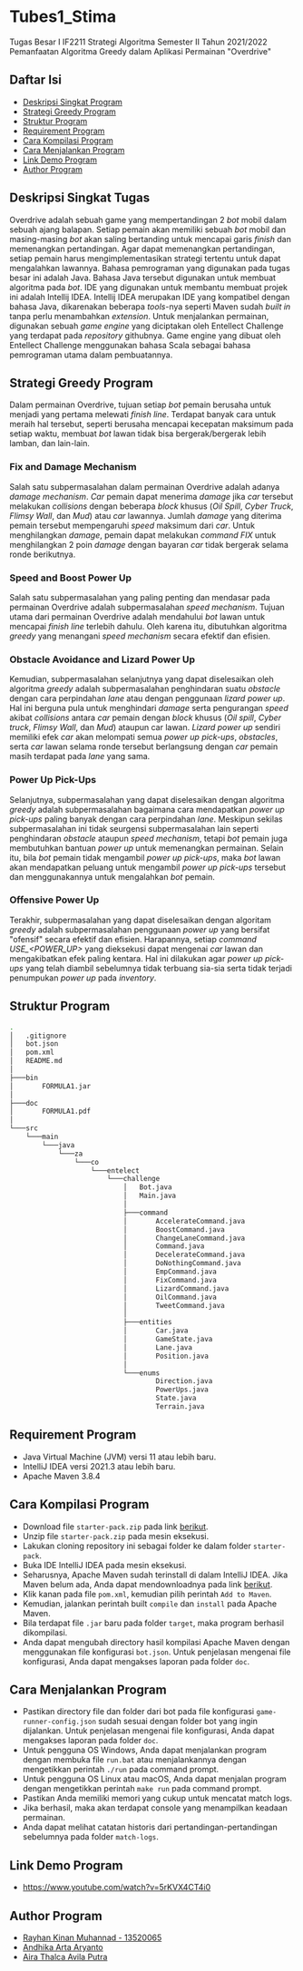 # Tubes1_Stima
Tugas Besar I IF2211 Strategi Algoritma Semester II Tahun 2021/2022 Pemanfaatan Algoritma Greedy dalam Aplikasi Permainan "Overdrive"

## Daftar Isi
* [Deskripsi Singkat Program](#deskripsi-singkat-tugas)
* [Strategi Greedy Program](#strategi-greedy-program)
* [Struktur Program](#struktur-program)
* [Requirement Program](#requirement-program)
* [Cara Kompilasi Program](#cara-kompilasi-program)
* [Cara Menjalankan Program](#cara-menjalankan-program)
* [Link Demo Program](#link-demo-program)
* [Author Program](#author-program)

## Deskripsi Singkat Tugas
Overdrive adalah sebuah game yang mempertandingan 2 *bot* mobil dalam sebuah ajang balapan. 
Setiap pemain akan memiliki sebuah *bot* mobil dan masing-masing *bot* akan saling bertanding untuk mencapai garis *finish* dan memenangkan pertandingan. 
Agar dapat memenangkan pertandingan, setiap pemain harus mengimplementasikan strategi tertentu untuk dapat mengalahkan lawannya.
Bahasa pemrograman yang digunakan pada tugas besar ini adalah Java. 
Bahasa Java tersebut digunakan untuk membuat algoritma pada *bot*. 
IDE yang digunakan untuk membantu membuat projek ini adalah Intellij IDEA. 
Intellij IDEA merupakan IDE yang kompatibel dengan bahasa Java, dikarenakan beberapa *tools*-nya seperti Maven sudah *built in* tanpa perlu menambahkan *extension*. 
Untuk menjalankan permainan, digunakan sebuah *game engine* yang diciptakan oleh Entellect Challenge yang terdapat pada *repository* githubnya. 
Game engine yang dibuat oleh Entellect Challenge menggunakan bahasa Scala sebagai bahasa pemrograman utama dalam pembuatannya.

## Strategi Greedy Program
Dalam permainan Overdrive, tujuan setiap *bot* pemain berusaha untuk menjadi yang pertama melewati *finish line*. 
Terdapat banyak cara untuk meraih hal tersebut, seperti berusaha mencapai kecepatan maksimum pada setiap waktu, membuat *bot* lawan tidak bisa bergerak/bergerak lebih lamban, dan lain-lain.

### Fix and Damage Mechanism
Salah satu subpermasalahan dalam permainan Overdrive adalah adanya *damage mechanism*.
*Car* pemain dapat menerima *damage* jika *car* tersebut melakukan *collisions* dengan beberapa *block* khusus (*Oil Spill*, *Cyber Truck*, *Flimsy Wall*, dan *Mud*) atau *car* lawannya. 
Jumlah *damage* yang diterima pemain tersebut mempengaruhi *speed* maksimum dari *car*. 
Untuk menghilangkan *damage*, pemain dapat melakukan *command FIX* untuk menghilangkan 2 poin *damage* dengan bayaran *car* tidak bergerak selama ronde berikutnya.

### Speed and Boost Power Up
Salah satu subpermasalahan yang paling penting dan mendasar pada permainan Overdrive adalah subpermasalahan *speed mechanism*. 
Tujuan utama dari permainan Overdrive adalah mendahului *bot* lawan untuk mencapai *finish line* terlebih dahulu. 
Oleh karena itu, dibutuhkan algoritma *greedy* yang menangani *speed mechanism* secara efektif dan efisien.

### Obstacle Avoidance and Lizard Power Up
Kemudian, subpermasalahan selanjutnya yang dapat diselesaikan oleh algoritma *greedy* adalah subpermasalahan penghindaran suatu *obstacle* dengan cara perpindahan *lane* atau dengan penggunaan *lizard power up*. 
Hal ini berguna pula untuk menghindari *damage* serta pengurangan *speed* akibat *collisions* antara *car* pemain dengan *block* khusus (*Oil spill*, *Cyber truck*, *Flimsy Wall*, dan *Mud*) ataupun car lawan. 
*Lizard power up* sendiri memiliki efek *car* akan melompati semua *power up pick-ups*, *obstacles*, serta *car* lawan selama ronde tersebut berlangsung dengan *car* pemain masih terdapat pada *lane* yang sama.

### Power Up Pick-Ups
Selanjutnya, subpermasalahan yang dapat diselesaikan dengan algoritma *greedy* adalah subpermasalahan bagaimana cara mendapatkan *power up pick-ups* paling banyak dengan cara perpindahan *lane*. 
Meskipun sekilas subpermasalahan ini tidak seurgensi subpermasalahan lain seperti penghindaran *obstacle* ataupun *speed mechanism*, tetapi *bot* pemain juga membutuhkan bantuan *power up* untuk memenangkan permainan. 
Selain itu, bila *bot* pemain tidak mengambil *power up pick-ups*, maka *bot* lawan akan mendapatkan peluang untuk mengambil *power up pick-ups* tersebut dan menggunakannya untuk mengalahkan *bot* pemain.

### Offensive Power Up
Terakhir, subpermasalahan yang dapat diselesaikan dengan algoritam *greedy* adalah subpermasalahan penggunaan *power up* yang bersifat "ofensif" secara efektif dan efisien. 
Harapannya, setiap *command USE_<POWER_UP>* yang dieksekusi dapat mengenai *car* lawan dan mengakibatkan efek paling kentara. 
Hal ini dilakukan agar *power up pick-ups* yang telah diambil sebelumnya tidak terbuang sia-sia serta tidak terjadi penumpukan *power up* pada *inventory*.

## Struktur Program
```bash
.
│   .gitignore
│   bot.json
│   pom.xml
│   README.md
│
├───bin
│       FORMULA1.jar
│
├───doc
│       FORMULA1.pdf
│
└───src
    └───main
        └───java
            └───za
                └───co
                    └───entelect
                        └───challenge
                            │   Bot.java
                            │   Main.java
                            │
                            ├───command
                            │       AccelerateCommand.java
                            │       BoostCommand.java
                            │       ChangeLaneCommand.java
                            │       Command.java
                            │       DecelerateCommand.java
                            │       DoNothingCommand.java
                            │       EmpCommand.java
                            │       FixCommand.java
                            │       LizardCommand.java
                            │       OilCommand.java
                            │       TweetCommand.java
                            │
                            ├───entities
                            │       Car.java
                            │       GameState.java
                            │       Lane.java
                            │       Position.java
                            │
                            └───enums
                                    Direction.java
                                    PowerUps.java
                                    State.java
                                    Terrain.java
```

## Requirement Program
* Java Virtual Machine (JVM) versi 11 atau lebih baru.
* IntelliJ IDEA versi 2021.3 atau lebih baru.
* Apache Maven 3.8.4

## Cara Kompilasi Program
* Download file `starter-pack.zip` pada link [berikut](https://github.com/EntelectChallenge/2020-Overdrive/releases/download/2020.3.4/starter-pack.zip).
* Unzip file `starter-pack.zip` pada mesin eksekusi.
* Lakukan cloning repository ini sebagai folder ke dalam folder `starter-pack`.
* Buka IDE IntelliJ IDEA pada mesin eksekusi.
* Seharusnya, Apache Maven sudah terinstall di dalam IntelliJ IDEA. Jika Maven belum ada, Anda dapat mendownloadnya pada link [berikut](https://maven.apache.org/download.cgi).
* Klik kanan pada file `pom.xml`, kemudian pilih perintah `Add to Maven`.
* Kemudian, jalankan perintah built `compile` dan `install` pada Apache Maven.
* Bila terdapat file `.jar` baru pada folder `target`, maka program berhasil dikompilasi.
* Anda dapat mengubah directory hasil kompilasi Apache Maven dengan menggunakan file konfigurasi `bot.json`. Untuk penjelasan mengenai file konfigurasi, Anda dapat mengakses laporan pada folder `doc`.

## Cara Menjalankan Program
* Pastikan directory file dan folder dari bot pada file konfigurasi `game-runner-config.json` sudah sesuai dengan folder bot yang ingin dijalankan. Untuk penjelasan mengenai file konfigurasi, Anda dapat mengakses laporan pada folder `doc`.
* Untuk pengguna OS Windows, Anda dapat menjalankan program dengan membuka file `run.bat` atau menjalankannya dengan mengetikkan perintah `./run` pada command prompt.
* Untuk pengguna OS Linux atau macOS, Anda dapat menjalan program dengan mengetikkan perintah `make run` pada command prompt.
* Pastikan Anda memiliki memori yang cukup untuk mencatat match logs.
* Jika berhasil, maka akan terdapat console yang menampilkan keadaan permainan.
* Anda dapat melihat catatan historis dari pertandingan-pertandingan sebelumnya pada folder `match-logs`.

## Link Demo Program
* https://www.youtube.com/watch?v=5rKVX4CT4i0

## Author Program
* [Rayhan Kinan Muhannad - 13520065](https://github.com/rayhankinan)
* [Andhika Arta Aryanto](https://github.com/dhikaarta)
* [Aira Thalca Avila Putra](https://github.com/airathalca)